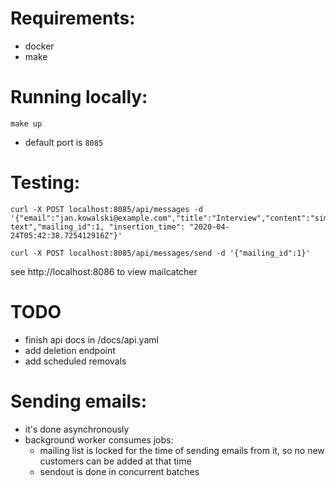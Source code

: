# Requirements:
- docker
- make
# Running locally:
```
make up
```
- default port is `8085`
# Testing:
```
curl -X POST localhost:8085/api/messages -d '{"email":"jan.kowalski@example.com","title":"Interview","content":"simple text","mailing_id":1, "insertion_time": "2020-04-24T05:42:38.725412916Z"}'
```
```
curl -X POST localhost:8085/api/messages/send -d '{"mailing_id":1}'
```
see http://localhost:8086 to view mailcatcher
# TODO
- finish api docs in /docs/api.yaml
- add deletion endpoint
- add scheduled removals
# Sending emails:
- it's done asynchronously
- background worker consumes jobs:
  - mailing list is locked for the time of sending emails from it, so no new customers can be added at that time
  - sendout is done in concurrent batches